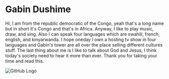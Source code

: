 # Gabin Dushime
Hi, I am from the republic democratic of the Congo, yeah that's a long name but in short it's Congo and that's in Africa. Anyway, I like to play music, draw, and sing. Also I can speak four languages which are  swahili, french, english, and kinyarwanda. I hope oneday I own a hosting tv show in four languages and Gabin's tower are all over the place selling different cultures stuff. The last thing about me is I like to talk about God and Jesus, I think today's society need to hear it more than ever. Thank you for taking your time and read this. 

![GitHub Logo](https://drive.google.com/open?id=0B_mkZjhpT4y2eVNQdFhjWlhLQTg)
